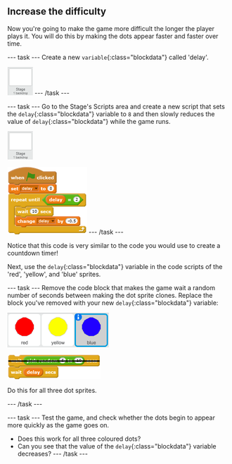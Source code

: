 ## Increase the difficulty

Now you're going to make the game more difficult the longer the player plays it. You will do this by making the dots appear faster and faster over time.

--- task ---
Create a new `variable`{:class="blockdata"} called 'delay'.

![Stage sprite](images/stage-sprite.png)
--- /task ---

--- task ---
Go to the Stage's Scripts area and create a new script that sets the `delay`{:class="blockdata"} variable to `8` and then slowly reduces the value of `delay`{:class="blockdata"} while the game runs.

![Stage sprite](images/stage-sprite.png)

![blocks_1545237730_6377394](images/blocks_1545237730_6377394.png)
--- /task ---

Notice that this code is very similar to the code you would use to create a countdown timer!

Next, use the `delay`{:class="blockdata"} variable in the code scripts of the 'red', 'yellow', and 'blue' sprites.

--- task ---
Remove the code block that makes the game wait a random number of seconds between making the dot sprite clones. Replace the block you've removed with your new `delay`{:class="blockdata"} variable:

![screenshot](images/all-dots.png)

![blocks_1545237731_7765043](images/blocks_1545237731_7765043.png)

Do this for all three dot sprites.

--- /task ---

--- task ---
Test the game, and check whether the dots begin to appear more quickly as the game goes on.

+ Does this work for all three coloured dots?
+ Can you see that the value of the `delay`{:class="blockdata"} variable decreases?
--- /task ---

